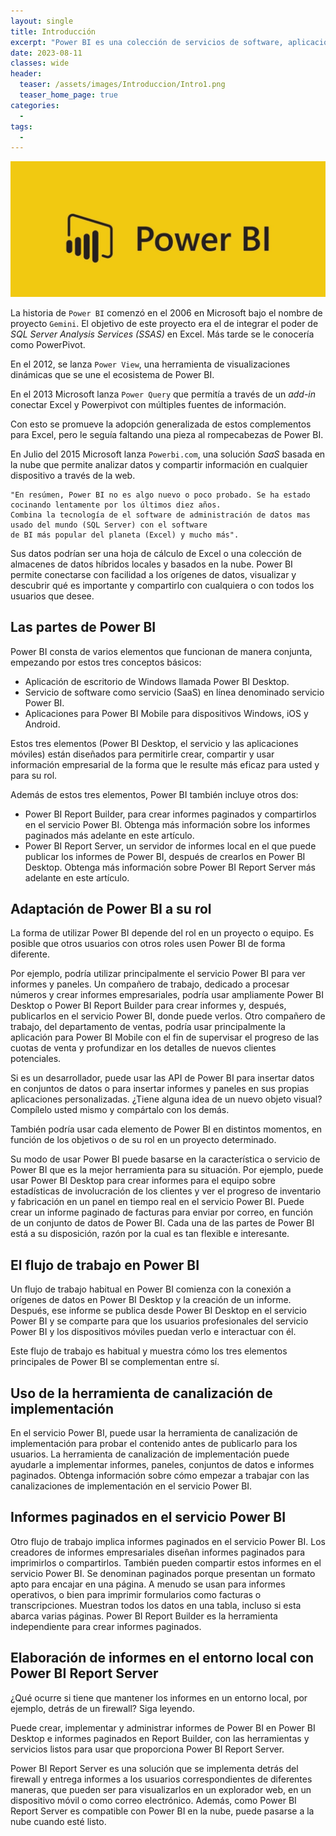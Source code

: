 ```yaml
---
layout: single
title: Introducción
excerpt: "Power BI es una colección de servicios de software, aplicaciones y conectores que funcionan conjuntamente para convertir orígenes de datos sin relación entre sí en información coherente, interactiva y atractiva visualmente."
date: 2023-08-11
classes: wide
header:
  teaser: /assets/images/Introduccion/Intro1.png
  teaser_home_page: true
categories:
  - 
tags:
  - 
---
```


![](/assets/images/Introduccion/Intro2.jpg)

La historia de `Power BI` comenzó en el 2006 en Microsoft bajo el nombre de proyecto `Gemini`. El objetivo de este proyecto era el de integrar el poder de *SQL Server Analysis Services (SSAS)* en Excel. Más tarde se le conocería como PowerPivot.

En el 2012, se lanza `Power View`, una herramienta de visualizaciones dinámicas que se une el ecosistema de Power BI.

En el 2013 Microsoft lanza `Power Query` que permitía a través de un *add-in* conectar Excel y Powerpivot con múltiples fuentes de información.

Con esto se promueve la adopción generalizada de estos complementos para Excel, pero le seguía faltando una pieza al rompecabezas de Power BI.

En Julio del 2015 Microsoft lanza `Powerbi.com`, una solución *SaaS* basada en la nube que permite analizar datos y compartir información en cualquier dispositivo a través de la web.

```text
"En resúmen, Power BI no es algo nuevo o poco probado. Se ha estado cocinando lentamente por los últimos diez años.
Combina la tecnología de el software de administración de datos mas usado del mundo (SQL Server) con el software
de BI más popular del planeta (Excel) y mucho más".
```

Sus datos podrían ser una hoja de cálculo de Excel o una colección de almacenes de datos híbridos locales y basados en la nube. Power BI permite conectarse con facilidad a los orígenes de datos, visualizar y descubrir qué es importante y compartirlo con cualquiera o con todos los usuarios que desee.

## Las partes de Power BI

Power BI consta de varios elementos que funcionan de manera conjunta, empezando por estos tres conceptos básicos:

* Aplicación de escritorio de Windows llamada Power BI Desktop.
* Servicio de software como servicio (SaaS) en línea denominado servicio Power BI.
* Aplicaciones para Power BI Mobile para dispositivos Windows, iOS y Android.

Estos tres elementos (Power BI Desktop, el servicio y las aplicaciones móviles) están diseñados para permitirle crear, compartir y usar información empresarial de la forma que le resulte más eficaz para usted y para su rol.

Además de estos tres elementos, Power BI también incluye otros dos:

* Power BI Report Builder, para crear informes paginados y compartirlos en el servicio Power BI. Obtenga más información sobre los informes paginados más adelante en este artículo.
* Power BI Report Server, un servidor de informes local en el que puede publicar los informes de Power BI, después de crearlos en Power BI Desktop. Obtenga más información sobre Power BI Report Server más adelante en este artículo.

## Adaptación de Power BI a su rol

La forma de utilizar Power BI depende del rol en un proyecto o equipo. Es posible que otros usuarios con otros roles usen Power BI de forma diferente.

Por ejemplo, podría utilizar principalmente el servicio Power BI para ver informes y paneles. Un compañero de trabajo, dedicado a procesar números y crear informes empresariales, podría usar ampliamente Power BI Desktop o Power BI Report Builder para crear informes y, después, publicarlos en el servicio Power BI, donde puede verlos. Otro compañero de trabajo, del departamento de ventas, podría usar principalmente la aplicación para Power BI Mobile con el fin de supervisar el progreso de las cuotas de venta y profundizar en los detalles de nuevos clientes potenciales.

Si es un desarrollador, puede usar las API de Power BI para insertar datos en conjuntos de datos o para insertar informes y paneles en sus propias aplicaciones personalizadas. ¿Tiene alguna idea de un nuevo objeto visual? Compílelo usted mismo y compártalo con los demás.

También podría usar cada elemento de Power BI en distintos momentos, en función de los objetivos o de su rol en un proyecto determinado.

Su modo de usar Power BI puede basarse en la característica o servicio de Power BI que es la mejor herramienta para su situación. Por ejemplo, puede usar Power BI Desktop para crear informes para el equipo sobre estadísticas de involucración de los clientes y ver el progreso de inventario y fabricación en un panel en tiempo real en el servicio Power BI. Puede crear un informe paginado de facturas para enviar por correo, en función de un conjunto de datos de Power BI. Cada una de las partes de Power BI está a su disposición, razón por la cual es tan flexible e interesante.

## El flujo de trabajo en Power BI

Un flujo de trabajo habitual en Power BI comienza con la conexión a orígenes de datos en Power BI Desktop y la creación de un informe. Después, ese informe se publica desde Power BI Desktop en el servicio Power BI y se comparte para que los usuarios profesionales del servicio Power BI y los dispositivos móviles puedan verlo e interactuar con él.

Este flujo de trabajo es habitual y muestra cómo los tres elementos principales de Power BI se complementan entre sí.

## Uso de la herramienta de canalización de implementación

En el servicio Power BI, puede usar la herramienta de canalización de implementación para probar el contenido antes de publicarlo para los usuarios. La herramienta de canalización de implementación puede ayudarle a implementar informes, paneles, conjuntos de datos e informes paginados. Obtenga información sobre cómo empezar a trabajar con las canalizaciones de implementación en el servicio Power BI.

## Informes paginados en el servicio Power BI

Otro flujo de trabajo implica informes paginados en el servicio Power BI. Los creadores de informes empresariales diseñan informes paginados para imprimirlos o compartirlos. También pueden compartir estos informes en el servicio Power BI. Se denominan paginados porque presentan un formato apto para encajar en una página. A menudo se usan para informes operativos, o bien para imprimir formularios como facturas o transcripciones. Muestran todos los datos en una tabla, incluso si esta abarca varias páginas. Power BI Report Builder es la herramienta independiente para crear informes paginados.

## Elaboración de informes en el entorno local con Power BI Report Server

¿Qué ocurre si tiene que mantener los informes en un entorno local, por ejemplo, detrás de un firewall? Siga leyendo.

Puede crear, implementar y administrar informes de Power BI en Power BI Desktop e informes paginados en Report Builder, con las herramientas y servicios listos para usar que proporciona Power BI Report Server.

Power BI Report Server es una solución que se implementa detrás del firewall y entrega informes a los usuarios correspondientes de diferentes maneras, que pueden ser para visualizarlos en un explorador web, en un dispositivo móvil o como correo electrónico. Además, como Power BI Report Server es compatible con Power BI en la nube, puede pasarse a la nube cuando esté listo.

